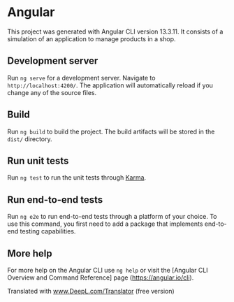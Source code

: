 # Angular

This project was generated with Angular CLI version 13.3.11. It consists of a simulation of an application to manage products in a shop.

## Development server

Run `ng serve` for a development server. Navigate to `http://localhost:4200/`. The application will automatically reload if you change any of the source files.

## Build

Run `ng build` to build the project. The build artifacts will be stored in the `dist/` directory.

## Run unit tests

Run `ng test` to run the unit tests through [Karma](https://karma-runner.github.io).

## Run end-to-end tests

Run `ng e2e` to run end-to-end tests through a platform of your choice. To use this command, you first need to add a package that implements end-to-end testing capabilities.

## More help

For more help on the Angular CLI use `ng help` or visit the [Angular CLI Overview and Command Reference] page (https://angular.io/cli).

Translated with www.DeepL.com/Translator (free version)
